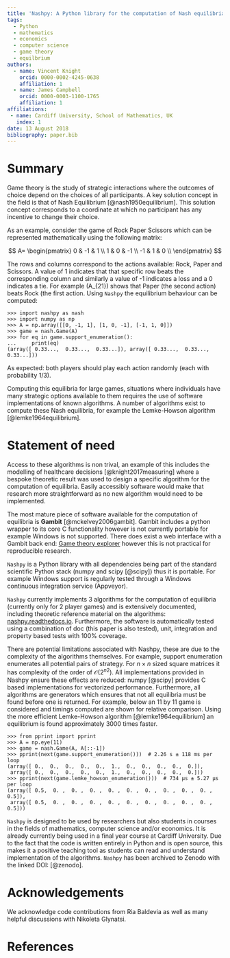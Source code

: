 ```yaml
---
title: 'Nashpy: A Python library for the computation of Nash equilibria'
tags:
  - Python
  - mathematics
  - economics
  - computer science
  - game theory
  - equilbrium
authors:
  - name: Vincent Knight
    orcid: 0000-0002-4245-0638
    affiliation: 1
  - name: James Campbell
    orcid: 0000-0003-1100-1765
    affiliation: 1
affiliations:
 - name: Cardiff University, School of Mathematics, UK
   index: 1
date: 13 August 2018
bibliography: paper.bib
---
```


# Summary

Game theory is the study of strategic interactions where the outcomes of choice
depend on the choices of all participants. A key solution concept in the field
is that of Nash Equilibrium [@nash1950equilibrium]. This solution concept
corresponds to a coordinate at which no participant has any incentive to change
their choice.

As an example, consider the game of Rock Paper Scissors which can be represented
mathematically using the following matrix:

$$
A=
\begin{pmatrix}
0  & -1 & 1  \\
1  & 0  & -1 \\
-1 & 1  & 0  \\
\end{pmatrix}
$$

The rows and columns correspond to the actions available: Rock, Paper and
Scissors. A value of 1 indicates that that specific row beats the corresponding
column and similarly a value of -1 indicates a loss and a 0 indicates a tie. For
example \(A\_{21}\) shows that Paper (the second action) beats Rock (the first
action. Using `Nashpy` the equilibrium behaviour can be computed:

```
>>> import nashpy as nash
>>> import numpy as np
>>> A = np.array([[0, -1, 1], [1, 0, -1], [-1, 1, 0]])
>>> game = nash.Game(A)
>>> for eq in game.support_enumeration():
...     print(eq)
(array([ 0.33...,  0.33...,  0.33...]), array([ 0.33...,  0.33...,  0.33...]))

```

As expected: both players should play each action randomly (each with
probability 1/3).

Computing this equilibria for large games, situations where individuals have
many strategic options available to them requires the use of
software implementations of known algorithms.
A number of algorithms exist to compute these Nash equilibria, for example the
Lemke-Howson algorithm [@lemke1964equilibrium].

# Statement of need

Access to these algorithms is non trival, an example of this includes the
modelling of healthcare decisions [@knight2017measuring] where a bespoke
theoretic result was used to design a specific algorithm for the computation of
equilibria. Easily accessibly software would make that research more
straightforward as no new algorithm would need to be implemented.

The most mature piece of software available for the computation of equilibria
is **Gambit** [@mckelvey2006gambit]. Gambit includes a python wrapper to its
core C functionality however is not currently portable for example
Windows is not supported. There does exist a web interface with a Gambit back
end: [Game theory
explorer](http://gte.csc.liv.ac.uk/index/index.html#document-documentation)
however this is not practical for reproducible research.

``Nashpy`` is a Python library with all dependencies being part of the standard
scientific Python stack (numpy and scipy [@scipy]) thus it is portable. For
example Windows support is regularly tested through a Windows continuous
integration service (Appveyor).

``Nashpy``
currently implements 3 algorithms for the computation of equilibria (currently
only for 2 player games) and is extensively documented, including theoretic
reference material on the algorithms:
[nashpy.readthedocs.io](http://nashpy.readthedocs.io/). Furthermore, the
software is automatically tested using a combination of doc (this paper is also
tested), unit, integration and property based tests with 100% coverage.

There are potential limitations associated with Nashpy, these are due to the
complexity of the algorithms themselves. For example, support enumeration
enumerates all potential pairs of strategy. For $n\times n$ sized square
matrices it has complexity of the order of $\mathcal{O}\left({2^n}^2\right)$.
All implementations provided in Nashpy ensure these effects are reduced: numpy
[@scipy] provides C based implementations for vectorized performance.
Furthermore, all algorithms are generators which ensures that not all equilibria
must be found before one is returned. For example, below an 11 by 11 game is
considered and timings computed are shown for relative comparison.  Using the
more efficient Lemke-Howson algorithm [@lemke1964equilibrium] an equilibrium is
found approximately 3000 times faster.

```
>>> from pprint import pprint
>>> A = np.eye(11)
>>> game = nash.Game(A, A[::-1])
>>> pprint(next(game.support_enumeration()))  # 2.26 s ± 118 ms per loop
(array([ 0.,  0.,  0.,  0.,  0.,  1.,  0.,  0.,  0.,  0.,  0.]),
 array([ 0.,  0.,  0.,  0.,  0.,  1.,  0.,  0.,  0.,  0.,  0.]))
>>> pprint(next(game.lemke_howson_enumeration()))  # 734 µs ± 5.27 µs per loop
(array([ 0.5,  0. ,  0. ,  0. ,  0. ,  0. ,  0. ,  0. ,  0. ,  0. ,  0.5]),
 array([ 0.5,  0. ,  0. ,  0. ,  0. ,  0. ,  0. ,  0. ,  0. ,  0. ,  0.5]))

```

``Nashpy`` is designed to be used by researchers but also students in courses in
the fields of mathematics, computer science and/or economics. It is already
currently being used in a final year course at Cardiff University.  Due to the
fact that the code is written entirely in Python and is open source, this makes
it a positive teaching tool as students can read and understand implementation
of the algorithms.  ``Nashpy`` has been archived to Zenodo with the linked DOI:
[@zenodo].

# Acknowledgements

We acknowledge code contributions from Ria Baldevia as well as many helpful
discussions with Nikoleta Glynatsi.

# References
